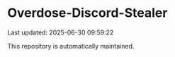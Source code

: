# Overdose-Discord-Stealer

Last updated: 2025-06-30 09:59:22

This repository is automatically maintained.
